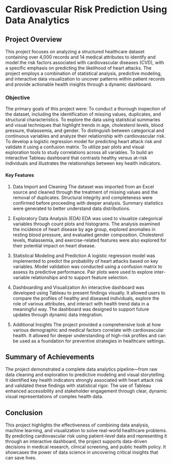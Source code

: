 # Cardiovascular Risk Prediction Using Data Analytics

## Project Overview
This project focuses on analyzing a structured healthcare dataset containing over 4,000 records and 14 medical attributes to identify and model the risk factors associated with cardiovascular diseases (CVD), with a specific emphasis on predicting the likelihood of heart attacks. The project employs a combination of statistical analysis, predictive modeling, and interactive data visualization to uncover patterns within patient records and provide actionable health insights through a dynamic dashboard.


### Objective
The primary goals of this project were:
To conduct a thorough inspection of the dataset, including the identification of missing values, duplicates, and structural characteristics. To explore the data using statistical summaries and visual techniques that highlight trends in age, cholesterol levels, blood pressure, thalassemia, and gender. To distinguish between categorical and continuous variables and analyze their relationship with cardiovascular risk. To develop a logistic regression model for predicting heart attack risk and validate it using a confusion matrix. To utilize pair plots and visual exploration tools to study correlations across all variables. To build an interactive Tableau dashboard that contrasts healthy versus at-risk individuals and illustrates the relationships between key health indicators.

#### Key Features
1. Data Import and Cleaning
The dataset was imported from an Excel source and cleaned through the treatment of missing values and the removal of duplicates. Structural integrity and completeness were confirmed before proceeding with deeper analysis. Summary statistics were generated to better understand data distributions.

2. Exploratory Data Analysis (EDA)
EDA was used to visualize categorical variables through count plots and histograms. The analysis examined the incidence of heart disease by age group, explored anomalies in resting blood pressure, and evaluated gender composition. Cholesterol levels, thalassemia, and exercise-related features were also explored for their potential impact on heart disease.

3. Statistical Modeling and Prediction
A logistic regression model was implemented to predict the probability of heart attacks based on key variables. Model validation was conducted using a confusion matrix to assess its predictive performance. Pair plots were used to explore inter-variable relationships and to support feature selection.

4. Dashboarding and Visualization
An interactive dashboard was developed using Tableau to present findings visually. It allowed users to compare the profiles of healthy and diseased individuals, explore the role of various attributes, and interact with health trend data in a meaningful way. The dashboard was designed to support future updates through dynamic data integration.

5. Additional Insights
The project provided a comprehensive look at how various demographic and medical factors correlate with cardiovascular health. It allowed for deeper understanding of high-risk profiles and can be used as a foundation for preventive strategies in healthcare settings.

## Summary of Achievements
The project demonstrated a complete data analytics pipeline—from raw data cleaning and exploration to predictive modeling and visual storytelling. It identified key health indicators strongly associated with heart attack risk and validated these findings with statistical rigor. The use of Tableau enhanced accessibility and stakeholder engagement through clear, dynamic visual representations of complex health data.

## Conclusion
This project highlights the effectiveness of combining data analysis, machine learning, and visualization to solve real-world healthcare problems. By predicting cardiovascular risk using patient-level data and representing it through an interactive dashboard, the project supports data-driven decisions in medical research, clinical screening, and public health policy. It showcases the power of data science in uncovering critical insights that can save lives.


